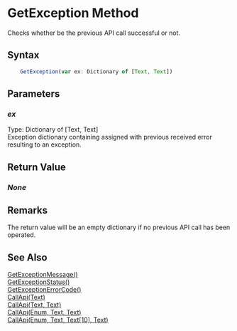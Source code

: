 # GetException Method
Checks whether be the previous API call successful or not.

## Syntax
```javascript
    GetException(var ex: Dictionary of [Text, Text])
```

## Parameters
### *ex*
Type: Dictionary of [Text, Text]<br/>
Exception dictionary containing assigned with previous received error resulting to an exception.

## Return Value
### *None*

## Remarks
The return value will be an empty dictionary if no previous API call has been operated.

## See Also
[GetExceptionMessage()](./getexceptionmessage.md)<br />
[GetExceptionStatus()](./getexceptionstatus.md)<br />
[GetExceptionErrorCode()](./getexceptionerrorcode.md)<br />
[CallApi(Text)](./callapi1.md)<br />
[CallApi(Text, Text)](./callapi2.md)<br />
[CallApi(Enum, Text, Text)](./callapi3.md)<br />
[CallApi(Enum, Text, Text[10], Text)](./callapi4.md)